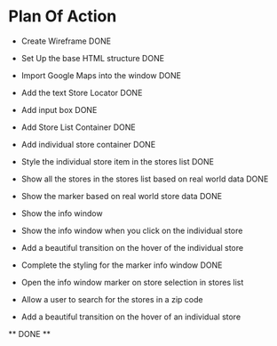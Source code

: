 # Plan Of Action

- Create Wireframe DONE

- Set Up the base HTML structure DONE

- Import Google Maps into the window DONE

- Add the text Store Locator DONE

- Add input box DONE

- Add Store List Container DONE

- Add individual store container DONE

- Style the individual store item in the stores list DONE

- Show all the stores in the stores list based on real world data DONE

- Show the marker based on real world store data DONE

- Show the info window

- Show the info window when you click on the individual store

- Add a beautiful transition on the hover of the individual store

- Complete the styling for the marker info window DONE

- Open the info window marker on store selection in stores list

- Allow a user to search for the stores in a zip code

- Add a beautiful transition on the hover of an individual store

** DONE **
